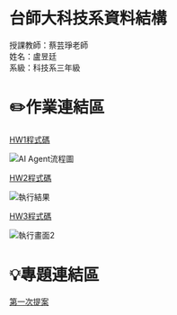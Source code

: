 # 台師大科技系資料結構 
授課教師：蔡芸琤老師   
姓名：盧昱廷   
系級：科技系三年級 
# ✏️作業連結區
[HW1程式碼](./dataAgent.py)

![AI Agent流程圖](https://github.com/user-attachments/assets/90b101a2-e4e0-4682-82fe-66be9e1ca635)

[HW2程式碼](./sentiment_analysis.py)

![執行結果](https://github.com/user-attachments/assets/bac617da-cadd-4d7e-ad8c-7d0cbf6140e3)

[HW3程式碼](./MypostAI.py)

![執行畫面2](https://github.com/user-attachments/assets/420630e4-8a94-4e07-ad9c-d57e48fc7234)


# 💡專題連結區
[第一次提案](https://www.youtube.com/watch?v=HNZi0XfPRjk)
